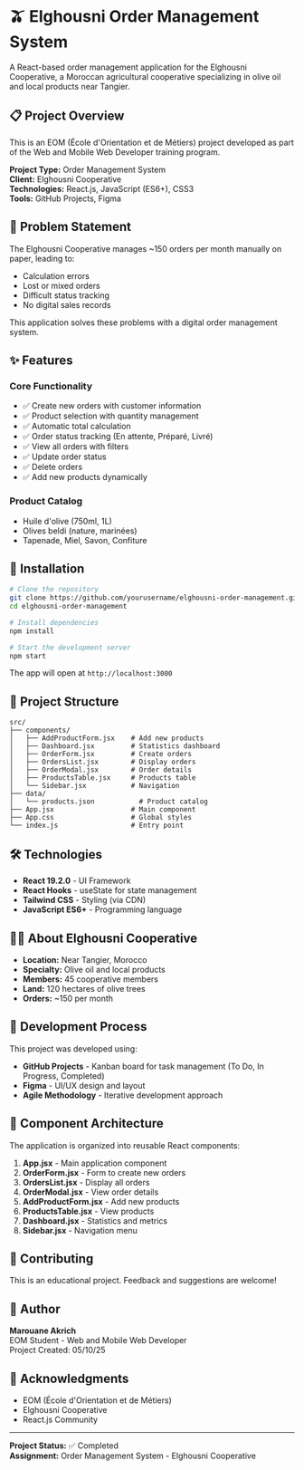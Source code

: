 # 🫒 Elghousni Order Management System

A React-based order management application for the Elghousni Cooperative, a Moroccan agricultural cooperative specializing in olive oil and local products near Tangier.

## 📋 Project Overview

This is an EOM (École d'Orientation et de Métiers) project developed as part of the Web and Mobile Web Developer training program.

**Project Type:** Order Management System  
**Client:** Elghousni Cooperative  
**Technologies:** React.js, JavaScript (ES6+), CSS3  
**Tools:** GitHub Projects, Figma  

## 🎯 Problem Statement

The Elghousni Cooperative manages ~150 orders per month manually on paper, leading to:
- Calculation errors
- Lost or mixed orders
- Difficult status tracking
- No digital sales records

This application solves these problems with a digital order management system.

## ✨ Features

### Core Functionality
- ✅ Create new orders with customer information
- ✅ Product selection with quantity management
- ✅ Automatic total calculation
- ✅ Order status tracking (En attente, Préparé, Livré)
- ✅ View all orders with filters
- ✅ Update order status
- ✅ Delete orders
- ✅ Add new products dynamically

### Product Catalog
- Huile d'olive (750ml, 1L)
- Olives beldi (nature, marinées)
- Tapenade, Miel, Savon, Confiture

## 🚀 Installation

```bash
# Clone the repository
git clone https://github.com/yourusername/elghousni-order-management.git
cd elghousni-order-management

# Install dependencies
npm install

# Start the development server
npm start
```

The app will open at `http://localhost:3000`

## 📁 Project Structure

```
src/
├── components/
│   ├── AddProductForm.jsx    # Add new products
│   ├── Dashboard.jsx         # Statistics dashboard
│   ├── OrderForm.jsx         # Create orders
│   ├── OrdersList.jsx        # Display orders
│   ├── OrderModal.jsx        # Order details
│   ├── ProductsTable.jsx     # Products table
│   └── Sidebar.jsx           # Navigation
├── data/
│   └── products.json           # Product catalog
├── App.jsx                   # Main component
├── App.css                   # Global styles
└── index.js                  # Entry point
```

## 🛠️ Technologies

- **React 19.2.0** - UI Framework
- **React Hooks** - useState for state management
- **Tailwind CSS** - Styling (via CDN)
- **JavaScript ES6+** - Programming language

## 👨‍🎓 About Elghousni Cooperative

- **Location:** Near Tangier, Morocco
- **Specialty:** Olive oil and local products
- **Members:** 45 cooperative members
- **Land:** 120 hectares of olive trees
- **Orders:** ~150 per month

## 🎨 Development Process

This project was developed using:
- **GitHub Projects** - Kanban board for task management (To Do, In Progress, Completed)
- **Figma** - UI/UX design and layout
- **Agile Methodology** - Iterative development approach

## 📝 Component Architecture

The application is organized into reusable React components:

1. **App.jsx** - Main application component
2. **OrderForm.jsx** - Form to create new orders
3. **OrdersList.jsx** - Display all orders
4. **OrderModal.jsx** - View order details
5. **AddProductForm.jsx** - Add new products
6. **ProductsTable.jsx** - View products
7. **Dashboard.jsx** - Statistics and metrics
8. **Sidebar.jsx** - Navigation menu

## 🤝 Contributing

This is an educational project. Feedback and suggestions are welcome!

## 👤 Author

**Marouane Akrich**  
EOM Student - Web and Mobile Web Developer  
Project Created: 05/10/25

## 🙏 Acknowledgments

- EOM (École d'Orientation et de Métiers)
- Elghousni Cooperative
- React.js Community

---

**Project Status:** ✅ Completed  
**Assignment:** Order Management System - Elghousni Cooperative
